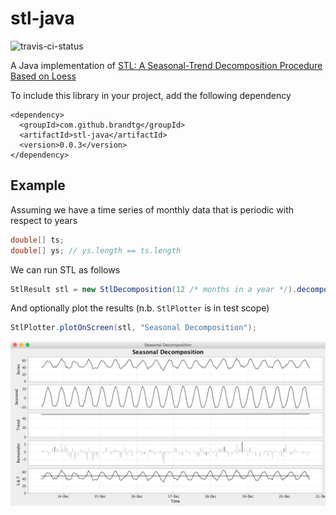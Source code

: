 stl-java
========

![travis-ci-status](https://travis-ci.org/brandtg/stl-java.svg?branch=master)

A Java implementation of [STL: A Seasonal-Trend Decomposition Procedure Based on Loess](http://www.wessa.net/download/stl.pdf)

To include this library in your project, add the following dependency

```
<dependency>
  <groupId>com.github.brandtg</groupId>
  <artifactId>stl-java</artifactId>
  <version>0.0.3</version>
</dependency>
```

Example
-------

Assuming we have a time series of monthly data that is periodic with respect to years

```java
double[] ts;
double[] ys; // ys.length == ts.length
```

We can run STL as follows

```java
StlResult stl = new StlDecomposition(12 /* months in a year */).decompose(ts, ys);
```

And optionally plot the results (n.b. `StlPlotter` is in test scope)

```java
StlPlotter.plotOnScreen(stl, "Seasonal Decomposition");
```

![STL result chart](doc/figure_1.png)
